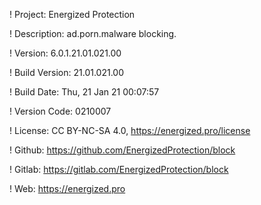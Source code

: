 ! Project: Energized Protection

! Description: ad.porn.malware blocking.

! Version: 6.0.1.21.01.021.00

! Build Version: 21.01.021.00

! Build Date: Thu, 21 Jan 21 00:07:57

! Version Code: 0210007

! License: CC BY-NC-SA 4.0, https://energized.pro/license

! Github: https://github.com/EnergizedProtection/block

! Gitlab: https://gitlab.com/EnergizedProtection/block


! Web: https://energized.pro
